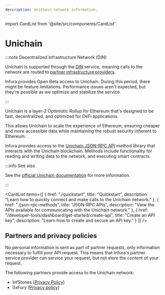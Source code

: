```yaml
---
description: Unichain network information.
---
```


import CardList from '@site/src/components/CardList'

# Unichain

:::note Decentralized Infrastructure Network (DIN)

Unichain is supported through the [DIN](https://www.infura.io/solutions/decentralized-infrastructure-service) service,
meaning calls to the network are routed to [partner infrastructure providers](#partners-and-privacy-policies).

Infura provides Open Beta access to Unichain. During this period, there might be feature limitations.
Performance issues aren't expected, but they're possible as we optimize and stabilize the service.

:::

Unichain is a layer-2 Optimistic Rollup for Ethereum that's designed to be fast, decentralized, and
optimized for DeFi applications.

This allows Unichain to scale the experience of Ethereum, ensuring cheaper and more accessible data while
maintaining the robust security inherent to Ethereum.

Infura provides access to the [Unichain JSON-RPC API](json-rpc-methods/index.md) method library that
interacts with the Unichain blockchain. Methods include functionality for reading and writing data to the network,
and executing smart contracts.

:::info See also

See the [official Unichain documentation](https://docs.unichain.org/docs) for more information.

:::

<CardList
  items={[
    {
      href: "./quickstart",
      title: "Quickstart",
      description: "Learn how to quickly connect and make calls to the Unichain network."
    },
    {
      href: "./json-rpc-methods",
      title: "JSON-RPC APIs",
      description: "View the APIs available for communicating with the Unichain network."
    },
    {
      href: "/developer-tools/dashboard/get-started/create-api",
      title: "Create an API key",
      description: "Learn how to create and secure an API key."
    }
  ]}
/>

## Partners and privacy policies

No personal information is sent as part of partner requests, only information necessary to fulfill your API request. This means that Infura's partner service provider can service your request, but not store the content of your request.

The following partners provide access to the Unichain network:

<!-- markdown-link-check-disable -->
- InfStones ([Privacy Policy](https://infstones.com/terms/privacy-notice))
- 0xFury ([Privacy policy](https://0xfury.com/privacy.php))
<!-- markdown-link-check-enable -->
